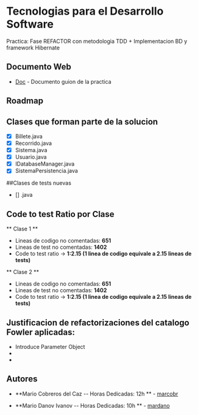 # Tecnologias para el Desarrollo Software

Practica: Fase REFACTOR con metodologia TDD + Implementacion BD y framework Hibernate

## Documento Web

* [Doc](https://campusvirtual.uva.es/pluginfile.php/5380747/mod_resource/content/1/tds_23_24_practica2.pdf) - Documento guion de la practica

## Roadmap

 
## Clases que forman parte de la solucion

- [x] Billete.java
- [x] Recorrido.java
- [x] Sistema.java
- [x] Usuario.java
- [x] IDatabaseManager.java
- [x] SistemaPersistencia.java

##Clases de tests nuevas 

- [] .java

## Code to test Ratio por Clase
** Clase 1 **
* Lineas de codigo no comentadas: **651**
* Lineas de test no comentadas: **1402**
* Code to test ratio -> **1:2.15 (1 linea de codigo equivale a 2.15 lineas de tests)**

** Clase 2 **
* Lineas de codigo no comentadas: **651**
* Lineas de test no comentadas: **1402**
* Code to test ratio -> **1:2.15 (1 linea de codigo equivale a 2.15 lineas de tests)**

## Justificacion de refactorizaciones del catalogo Fowler aplicadas:

* Introduce Parameter Object
*
*

## Autores
* **Mario Cobreros del Caz -- Horas Dedicadas: 12h ** - [marcobr](https://gitlab.inf.uva.es/marcobr)

* **Mario Danov Ivanov -- Horas Dedicadas: 10h ** - [mardano](https://gitlab.inf.uva.es/mardano)
